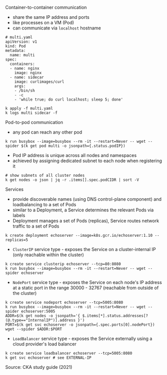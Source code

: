 Container-to-container communication

* share the same IP address and ports
* like processes on a VM (Pod)
* can communicate via `localhost` hostname

```
# multi.yaml
apiVersion: v1
kind: Pod
metadata:
  name: multi
spec:
  containers:
  - name: nginx
    image: nginx
  - name: sidecar
    image: curlimages/curl
    args:
    - /bin/sh
    - -c
    - 'while true; do curl localhost; sleep 5; done'
```

```
k apply -f multi.yaml
k logs multi sidecar -f
```

Pod-to-pod communication

* any pod can reach any other pod

```
k run busybox --image=busybox --rm -it --restart=Never -- wget --spider $(k get pod multi -o jsonpath={.status.podIP})
```

* Pod IP address is unique across all nodes and namespaces
* achieved by assigning dedicated subnet to each node when registering it

```
# show subnets of all cluster nodes
k get nodes -o json | jq -r .items[].spec.podCIDR | sort -V
```

Services

* provide discoverable names (using DNS control-plane component) and loadbalancing to a set of Pods
* similar to a Deployment, a Service determines the relevant Pods via labels
* Deployment manages a set of Pods (replicas), Service routes network traffic to a set of Pods

```
k create deployment echoserver --image=k8s.gcr.io/echoserver:1.10 --replicas=5
```

* `ClusterIP` service type - exposes the Service on a cluster-internal IP (only reachable within the cluster)

```
k create service clusterip echoserver --tcp=80:8080
k run busybox --image=busybox --rm -it --restart=Never -- wget --spider echoserver
```

* `NodePort` service type - exposes the Service on each node's IP address at a static port in the range 30000 - 32767 (reachable from outside of the cluster)

```
k create service nodeport echoserver --tcp=5005:8080
k run busybox --image=busybox --rm -it --restart=Never -- wget --spider echoserver:5005
ADDR=$(k get nodes -o jsonpath='{ $.items[*].status.addresses[?(@.type=="InternalIP")].address }')
PORT=$(k get svc echoserver -o jsonpath={.spec.ports[0].nodePort})
wget --spider $ADDR:$PORT
```

* `LoadBalancer` service type - exposes the Service externally using a cloud provider's load balancer

```
k create service loadbalancer echoserver --tcp=5005:8080
k get svc echoserver # see EXTERNAL-IP
```

Source: CKA study guide (2021)
